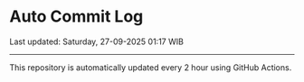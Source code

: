 # Auto Commit Log

Last updated: Saturday, 27-09-2025 01:17 WIB

---

This repository is automatically updated every 2 hour using GitHub Actions.
